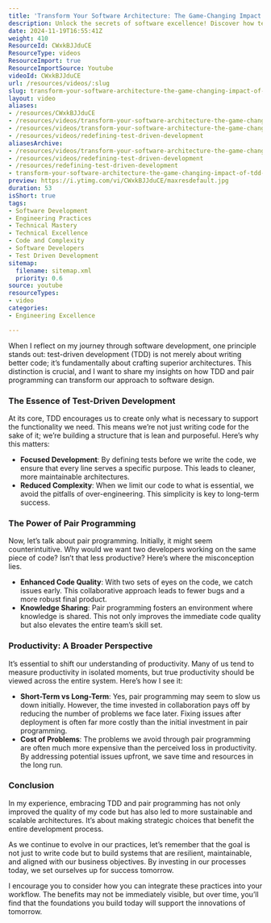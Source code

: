 ```yaml
---
title: 'Transform Your Software Architecture: The Game-Changing Impact of TDD and Pair Programming'
description: Unlock the secrets of software excellence! Discover how test-driven development and pair programming can elevate your code quality and architecture.
date: 2024-11-19T16:55:41Z
weight: 410
ResourceId: CWxkBJJduCE
ResourceType: videos
ResourceImport: true
ResourceImportSource: Youtube
videoId: CWxkBJJduCE
url: /resources/videos/:slug
slug: transform-your-software-architecture-the-game-changing-impact-of-tdd-and-pair-programming-CWxkBJJduCE
layout: video
aliases:
- /resources/CWxkBJJduCE
- /resources/videos/transform-your-software-architecture-the-game-changing-impact-of-tdd-and-pair-programming-CWxkBJJduCE
- /resources/videos/transform-your-software-architecture-the-game-changing-impact-of-tdd-and-pair-programming
- /resources/videos/redefining-test-driven-development
aliasesArchive:
- /resources/videos/transform-your-software-architecture-the-game-changing-impact-of-tdd-and-pair-programming
- /resources/videos/redefining-test-driven-development
- /resources/redefining-test-driven-development
- transform-your-software-architecture-the-game-changing-impact-of-tdd-and-pair-programming-CWxkBJJduCE
preview: https://i.ytimg.com/vi/CWxkBJJduCE/maxresdefault.jpg
duration: 53
isShort: true
tags:
- Software Development
- Engineering Practices
- Technical Mastery
- Technical Excellence
- Code and Complexity
- Software Developers
- Test Driven Development
sitemap:
  filename: sitemap.xml
  priority: 0.6
source: youtube
resourceTypes:
- video
categories:
- Engineering Excellence

---
```

When I reflect on my journey through software development, one principle stands out: test-driven development (TDD) is not merely about writing better code; it’s fundamentally about crafting superior architectures. This distinction is crucial, and I want to share my insights on how TDD and pair programming can transform our approach to software design.

### The Essence of Test-Driven Development

At its core, TDD encourages us to create only what is necessary to support the functionality we need. This means we’re not just writing code for the sake of it; we’re building a structure that is lean and purposeful. Here’s why this matters:

- **Focused Development**: By defining tests before we write the code, we ensure that every line serves a specific purpose. This leads to cleaner, more maintainable architectures.
- **Reduced Complexity**: When we limit our code to what is essential, we avoid the pitfalls of over-engineering. This simplicity is key to long-term success.

### The Power of Pair Programming

Now, let’s talk about pair programming. Initially, it might seem counterintuitive. Why would we want two developers working on the same piece of code? Isn’t that less productive? Here’s where the misconception lies. 

- **Enhanced Code Quality**: With two sets of eyes on the code, we catch issues early. This collaborative approach leads to fewer bugs and a more robust final product.
- **Knowledge Sharing**: Pair programming fosters an environment where knowledge is shared. This not only improves the immediate code quality but also elevates the entire team’s skill set.

### Productivity: A Broader Perspective

It’s essential to shift our understanding of productivity. Many of us tend to measure productivity in isolated moments, but true productivity should be viewed across the entire system. Here’s how I see it:

- **Short-Term vs Long-Term**: Yes, pair programming may seem to slow us down initially. However, the time invested in collaboration pays off by reducing the number of problems we face later. Fixing issues after deployment is often far more costly than the initial investment in pair programming.
- **Cost of Problems**: The problems we avoid through pair programming are often much more expensive than the perceived loss in productivity. By addressing potential issues upfront, we save time and resources in the long run.

### Conclusion

In my experience, embracing TDD and pair programming has not only improved the quality of my code but has also led to more sustainable and scalable architectures. It’s about making strategic choices that benefit the entire development process. 

As we continue to evolve in our practices, let’s remember that the goal is not just to write code but to build systems that are resilient, maintainable, and aligned with our business objectives. By investing in our processes today, we set ourselves up for success tomorrow. 

I encourage you to consider how you can integrate these practices into your workflow. The benefits may not be immediately visible, but over time, you’ll find that the foundations you build today will support the innovations of tomorrow.
